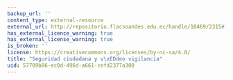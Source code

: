 ```yaml
---
backup_url: ''
content_type: external-resource
external_url: http://repositorio.flacsoandes.edu.ec/handle/10469/2315#.VZpQqvn-t2A
has_external_licence_warning: true
has_external_license_warning: true
is_broken: ''
license: https://creativecommons.org/licenses/by-nc-sa/4.0/
title: "Seguridad ciudadana y v\xEDdeo vigilancia"
uid: 57709b06-ec0d-496d-a661-cefd2377a300
---
```


